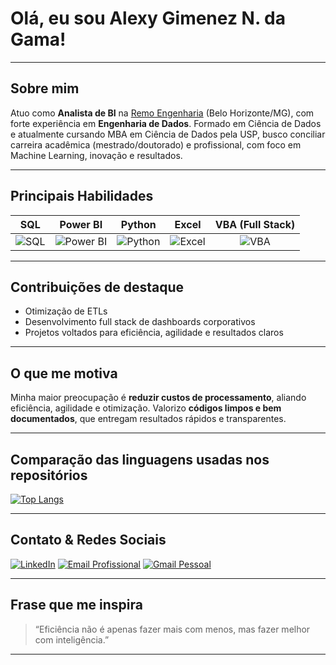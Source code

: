 # Olá, eu sou Alexy Gimenez N. da Gama!

---

## Sobre mim

Atuo como **Analista de BI** na [Remo Engenharia](https://www.linkedin.com/company/remo-engenharia/posts/?feedView=all) (Belo Horizonte/MG), com forte experiência em **Engenharia de Dados**. Formado em Ciência de Dados e atualmente cursando MBA em Ciência de Dados pela USP, busco conciliar carreira acadêmica (mestrado/doutorado) e profissional, com foco em Machine Learning, inovação e resultados.

---

## Principais Habilidades

| SQL | Power BI | Python | Excel | VBA (Full Stack) |
|:-:|:-:|:-:|:-:|:-:|
| ![SQL](https://img.shields.io/badge/-SQL-336791?style=flat-square&logo=postgresql&logoColor=white) | ![Power BI](https://img.shields.io/badge/-Power%20BI-F2C811?style=flat-square&logo=powerbi&logoColor=white) | ![Python](https://img.shields.io/badge/-Python-3776AB?style=flat-square&logo=python&logoColor=white) | ![Excel](https://img.shields.io/badge/-Excel-217346?style=flat-square&logo=microsoft-excel&logoColor=white) | ![VBA](https://img.shields.io/badge/-VBA-BB5099?style=flat-square&logo=visual-basic&logoColor=white) |

---

## Contribuições de destaque

- Otimização de ETLs
- Desenvolvimento full stack de dashboards corporativos
- Projetos voltados para eficiência, agilidade e resultados claros

---

## O que me motiva

Minha maior preocupação é **reduzir custos de processamento**, aliando eficiência, agilidade e otimização. Valorizo **códigos limpos e bem documentados**, que entregam resultados rápidos e transparentes.

---

## Comparação das linguagens usadas nos repositórios

[![Top Langs](https://github-readme-stats.vercel.app/api/top-langs/?username=AlexyGama&layout=compact&langs_count=8&hide_title=true)](https://github.com/anuraghazra/github-readme-stats)

---

## Contato & Redes Sociais

[![LinkedIn](https://img.shields.io/badge/-LinkedIn-0A66C2?style=for-the-badge&logo=linkedin&logoColor=white)](https://www.linkedin.com/in/data-science-alexy-gimenez/)
[![Email Profissional](https://img.shields.io/badge/-Outlook-0078D4?style=for-the-badge&logo=microsoftoutlook&logoColor=white)](mailto:alexy.gama@remo.com.br)
[![Gmail Pessoal](https://img.shields.io/badge/-Gmail-EA4335?style=for-the-badge&logo=gmail&logoColor=white)](mailto:alexycientista@gmail.com)

---

## Frase que me inspira

> “Eficiência não é apenas fazer mais com menos, mas fazer melhor com inteligência.”

---
